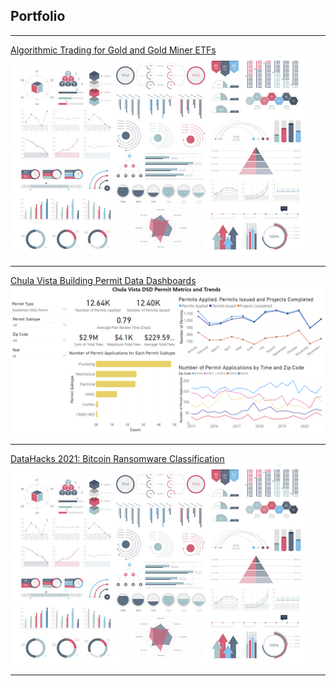 ## Portfolio

---
[Algorithmic Trading for Gold and Gold Miner ETFs](http://example.com/)
<img src="images/dummy_thumbnail.jpg?raw=true"/>

---
[Chula Vista Building Permit Data Dashboards](/sample_page)
<img src="images/example dashboard 1.PNG?raw=true"/>

---
[DataHacks 2021: Bitcoin Ransomware Classification](/pdf/sample_presentation.pdf)
<img src="images/dummy_thumbnail.jpg?raw=true"/>


---

